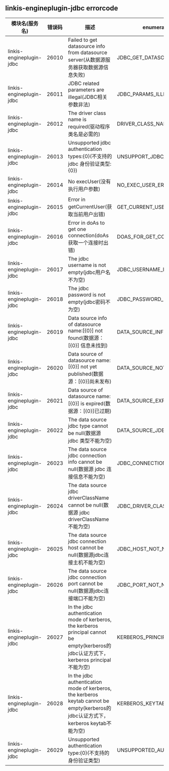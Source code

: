 ## linkis-engineplugin-jdbc errorcode


| 模块名(服务名) | 错误码   | 描述 | enumeration name(枚举)| Exception Class(类名)|
| -------- |-------| ----- |----|----|
|linkis-engineplugin-jdbc| 26010 |Failed to get datasource info from datasource server(从数据源服务器获取数据源信息失败)|JDBC_GET_DATASOURCEINFO_ERROR|JDBCErrorCodeSummary|
|linkis-engineplugin-jdbc| 26011 |JDBC related parameters are illegal(JDBC相关参数非法)|JDBC_PARAMS_ILLEGAL|JDBCErrorCodeSummary|
|linkis-engineplugin-jdbc| 26012 |The driver class name is required(驱动程序类名是必需的)|DRIVER_CLASS_NAME_ERROR|JDBCErrorCodeSummary|
|linkis-engineplugin-jdbc| 26013 |Unsupported jdbc authentication types:{0}(不支持的 jdbc 身份验证类型:{0})|UNSUPPORT_JDBC_AUTHENTICATION_TYPES|JDBCErrorCodeSummary|
|linkis-engineplugin-jdbc| 26014 |No execUser(没有执行用户参数)|NO_EXEC_USER_ERROR|JDBCErrorCodeSummary|
|linkis-engineplugin-jdbc| 26015 |Error in getCurrentUser(获取当前用户出错)|GET_CURRENT_USER_ERROR|JDBCErrorCodeSummary|
|linkis-engineplugin-jdbc| 26016 |Error in doAs to get one connection(doAs 获取一个连接时出错)|DOAS_FOR_GET_CONNECTION_ERROR|JDBCErrorCodeSummary|
|linkis-engineplugin-jdbc| 26017 |The jdbc username is not empty(jdbc用户名不为空)|JDBC_USERNAME_NOT_EMPTY|JDBCErrorCodeSummary|
|linkis-engineplugin-jdbc| 26018 |The jdbc password is not empty(jdbc密码不为空)|JDBC_PASSWORD_NOT_EMPTY|JDBCErrorCodeSummary|
|linkis-engineplugin-jdbc| 26019 |Data source info of datasource name:[{0}] not found(数据源：[{0}] 信息未找到)|DATA_SOURCE_INFO_NOT_FOUND|JDBCErrorCodeSummary|
|linkis-engineplugin-jdbc| 26020 |Data source of datasource name:[{0}] not yet published(数据源：[{0}]尚未发布)|DATA_SOURCE_NOT_PUBLISHED|JDBCErrorCodeSummary|
|linkis-engineplugin-jdbc| 26021 |Data source of datasource name:[{0}] is expired(数据源：[{0}]已过期)|DATA_SOURCE_EXPIRED|JDBCErrorCodeSummary|
|linkis-engineplugin-jdbc| 26022 |The data source jdbc type cannot be null(数据源 jdbc 类型不能为空)|DATA_SOURCE_JDBC_TYPE_NOT_NULL|JDBCErrorCodeSummary|
|linkis-engineplugin-jdbc| 26023 |The data source jdbc connection info cannot be null(数据源 jdbc 连接信息不能为空)|JDBC_CONNECTION_INFO_NOT_NULL|JDBCErrorCodeSummary|
|linkis-engineplugin-jdbc| 26024 |The data source jdbc driverClassName cannot be null(数据源 jdbc driverClassName 不能为空)|JDBC_DRIVER_CLASS_NAME_NOT_NULL|JDBCErrorCodeSummary|
|linkis-engineplugin-jdbc| 26025 |The data source jdbc connection host cannot be null(数据源jdbc连接主机不能为空)|JDBC_HOST_NOT_NULL|JDBCErrorCodeSummary|
|linkis-engineplugin-jdbc| 26026 |The data source jdbc connection port cannot be null(数据源jdbc连接端口不能为空)|JDBC_PORT_NOT_NULL|JDBCErrorCodeSummary|
|linkis-engineplugin-jdbc| 26027 |In the jdbc authentication mode of kerberos, the kerberos principal cannot be empty(kerberos的jdbc认证方式下，kerberos principal不能为空)|KERBEROS_PRINCIPAL_NOT_NULL|JDBCErrorCodeSummary|
|linkis-engineplugin-jdbc| 26028 |In the jdbc authentication mode of kerberos, the kerberos keytab cannot be empty(kerberos的jdbc认证方式下，kerberos keytab不能为空)|KERBEROS_KEYTAB_NOT_NULL|JDBCErrorCodeSummary|
|linkis-engineplugin-jdbc| 26029 |Unsupported authentication type:{0}(不支持的身份验证类型)|UNSUPPORTED_AUTHENTICATION_TYPE|JDBCErrorCodeSummary|


 
 

